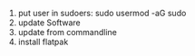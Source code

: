 1. put user in sudoers: sudo usermod -aG sudo <username>
2. update Software
3. update from commandline
4. install flatpak
